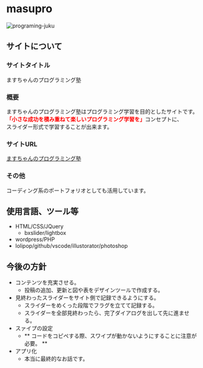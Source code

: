 # masupro

![programing-juku](https://user-images.githubusercontent.com/50900728/111075010-338d8c80-8529-11eb-8c83-b71f03445a47.jpg)

## サイトについて

### サイトタイトル

ますちゃんのプログラミング塾

### 概要

ますちゃんのプログラミング塾はプログラミング学習を目的としたサイトです。<br>
<span style="color: red;">**「小さな成功を積み重ねて楽しいプログラミング学習を」**</span>コンセプトに、<br>
スライダー形式で学習することが出来ます。<br>

### サイトURL

[ますちゃんのプログラミング塾](http://harapeko.cheap.jp/)

### その他

コーディング系のポートフォリオとしても活用しています。

## 使用言語、ツール等

- HTML/CSS/JQuery
    - bxslider/lightbox
- wordpress/PHP
- lolipop/github/vscode/illustorator/photoshop

## 今後の方針

- コンテンツを充実させる。
    - 投稿の追加、更新と図や表をデザインツールで作成する。
- 見終わったスライダーをサイト側で記録できるようにする。
    - スライダーをめくった段階でフラグを立てて記録する。
    - スライダーを全部見終わったら、完了ダイアログを出して先に進ませる。
- スァイプの設定
    - ** コードをコピペする際、スワイプが動かないようにすることに注意が必要。 **
- アプリ化
    - 本当に最終的なお話です。
